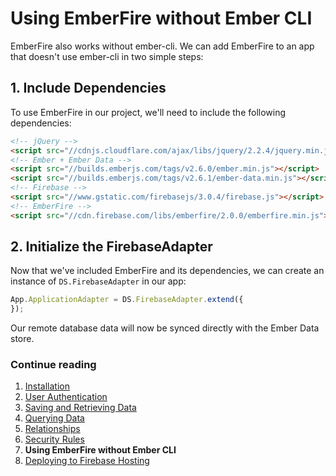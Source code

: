 # Using EmberFire without Ember CLI

EmberFire also works without ember-cli. We can add EmberFire to an app that doesn't use ember-cli in two simple steps:

## 1. Include Dependencies

To use EmberFire in our project, we'll need to include the following dependencies:

```html
<!-- jQuery -->
<script src="//cdnjs.cloudflare.com/ajax/libs/jquery/2.2.4/jquery.min.js"></script>
<!-- Ember + Ember Data -->
<script src="//builds.emberjs.com/tags/v2.6.0/ember.min.js"></script>
<script src="//builds.emberjs.com/tags/v2.6.1/ember-data.min.js"></script>
<!-- Firebase -->
<script src="//www.gstatic.com/firebasejs/3.0.4/firebase.js"></script>
<!-- EmberFire -->
<script src="//cdn.firebase.com/libs/emberfire/2.0.0/emberfire.min.js"></script>
```

## 2. Initialize the FirebaseAdapter

Now that we've included EmberFire and its dependencies, we can create an instance of `DS.FirebaseAdapter` in our app:

```js
App.ApplicationAdapter = DS.FirebaseAdapter.extend({
});
```

Our remote database data will now be synced directly with the Ember Data store.


### Continue reading

1. [Installation](installation.md)
1. [User Authentication](authentication.md)
1. [Saving and Retrieving Data](saving-and-retrieving-data.md)
1. [Querying Data](querying-data.md)
1. [Relationships](relationships.md)
1. [Security Rules](security-rules.md)
1. **Using EmberFire without Ember CLI**
1. [Deploying to Firebase Hosting](deploying-to-firebase-hosting.md)
